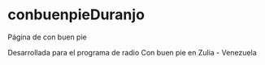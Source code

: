 conbuenpieDuranjo
=================

Página de con buen pie

Desarrollada para el programa de radio Con buen pie en Zulia - Venezuela
